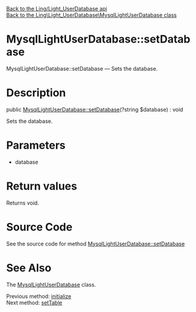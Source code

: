 [Back to the Ling/Light_UserDatabase api](https://github.com/lingtalfi/Light_UserDatabase/blob/master/doc/api/Ling/Light_UserDatabase.md)<br>
[Back to the Ling\Light_UserDatabase\MysqlLightUserDatabase class](https://github.com/lingtalfi/Light_UserDatabase/blob/master/doc/api/Ling/Light_UserDatabase/MysqlLightUserDatabase.md)


MysqlLightUserDatabase::setDatabase
================



MysqlLightUserDatabase::setDatabase — Sets the database.




Description
================


public [MysqlLightUserDatabase::setDatabase](https://github.com/lingtalfi/Light_UserDatabase/blob/master/doc/api/Ling/Light_UserDatabase/MysqlLightUserDatabase/setDatabase.md)(?string $database) : void




Sets the database.




Parameters
================


- database

    


Return values
================

Returns void.








Source Code
===========
See the source code for method [MysqlLightUserDatabase::setDatabase](https://github.com/lingtalfi/Light_UserDatabase/blob/master/MysqlLightUserDatabase.php#L194-L197)


See Also
================

The [MysqlLightUserDatabase](https://github.com/lingtalfi/Light_UserDatabase/blob/master/doc/api/Ling/Light_UserDatabase/MysqlLightUserDatabase.md) class.

Previous method: [initialize](https://github.com/lingtalfi/Light_UserDatabase/blob/master/doc/api/Ling/Light_UserDatabase/MysqlLightUserDatabase/initialize.md)<br>Next method: [setTable](https://github.com/lingtalfi/Light_UserDatabase/blob/master/doc/api/Ling/Light_UserDatabase/MysqlLightUserDatabase/setTable.md)<br>


